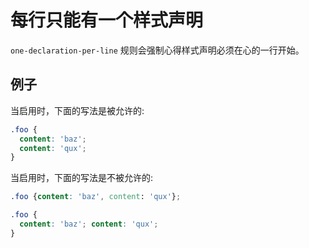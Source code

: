 # 每行只能有一个样式声明

`one-declaration-per-line` 规则会强制心得样式声明必须在心的一行开始。

## 例子

当启用时，下面的写法是被允许的:

```scss
.foo {
  content: 'baz';
  content: 'qux';
}
```

当启用时，下面的写法是不被允许的:

```scss
.foo {content: 'baz', content: 'qux'};

.foo {
  content: 'baz'; content: 'qux';
}
```
